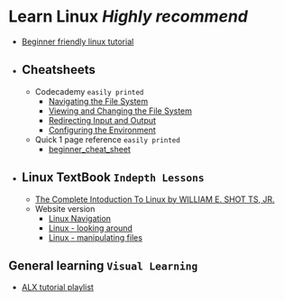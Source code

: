 # Learn Linux *Highly recommend*
- [Beginner friendly linux tutorial](https://www.javatpoint.com/linux-directories)
- ## Cheatsheets
	- Codecademy `easily printed`
		- [Navigating the File System](https://www.codecademy.com/learn/learn-the-command-line/modules/learn-the-command-line-navigation/cheatsheet)
		- [Viewing and Changing the File System](https://www.codecademy.com/learn/learn-the-command-line/modules/learn-the-command-line-manipulation/cheatsheet)
		- [Redirecting Input and Output](https://www.codecademy.com/learn/learn-the-command-line/modules/learn-the-command-line-redirection/cheatsheet)
		- [Configuring the Environment](https://www.codecademy.com/learn/learn-the-command-line/modules/learn-the-command-line-environment/cheatsheet)
  	- Quick 1 page reference `easily printed`
		- [beginner_cheat_sheet](files/Linux_Cheat_Sheet_Good_for_Beginners.pdf)
- ## Linux TextBook `Indepth Lessons`
	- [The Complete Intoduction To Linux by WILLIAM E. SHOT TS, JR.](./files/The_LINUX_Command_Line_Complete_Introduction.pdf)
	- Website version
		- [Linux Navigation](http://linuxcommand.org/lc3_lts0020.php)
		- [Linux - looking around](http://linuxcommand.org/lc3_lts0030.php)
		- [Linux - manipulating files](http://linuxcommand.org/lc3_lts0050.php)
## General learning `Visual Learning`
- [ALX tutorial playlist](https://www.youtube.com/watch?v=C-U3hgTHb34&list=PLTpdEvFxLcXxrnqi8kG911a19QXz1bxRi)
  